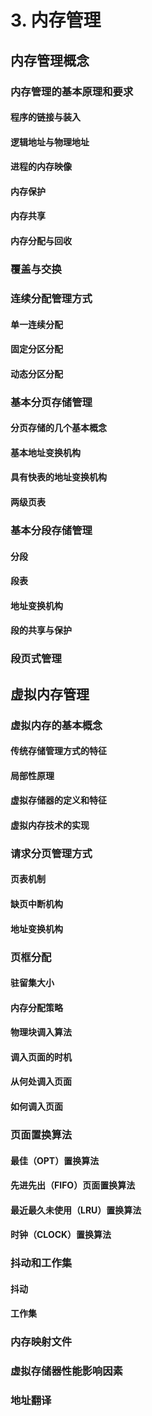 # 3. 内存管理

## 内存管理概念

### 内存管理的基本原理和要求

#### 程序的链接与装入

#### 逻辑地址与物理地址

#### 进程的内存映像

#### 内存保护

#### 内存共享

#### 内存分配与回收

### 覆盖与交换

### 连续分配管理方式

#### 单一连续分配

#### 固定分区分配

#### 动态分区分配

### 基本分页存储管理

#### 分页存储的几个基本概念

#### 基本地址变换机构

#### 具有快表的地址变换机构

#### 两级页表

### 基本分段存储管理

#### 分段

#### 段表

#### 地址变换机构

#### 段的共享与保护

### 段页式管理

## 虚拟内存管理

### 虚拟内存的基本概念

#### 传统存储管理方式的特征

#### 局部性原理

#### 虚拟存储器的定义和特征

#### 虚拟内存技术的实现

### 请求分页管理方式

#### 页表机制

#### 缺页中断机构

#### 地址变换机构

### 页框分配

#### 驻留集大小

#### 内存分配策略

#### 物理块调入算法

#### 调入页面的时机

#### 从何处调入页面

#### 如何调入页面

### 页面置换算法

#### 最佳（OPT）置换算法

#### 先进先出（FIFO）页面置换算法

#### 最近最久未使用（LRU）置换算法

#### 时钟（CLOCK）置换算法

### 抖动和工作集

#### 抖动

#### 工作集

### 内存映射文件

### 虚拟存储器性能影响因素

### 地址翻译
